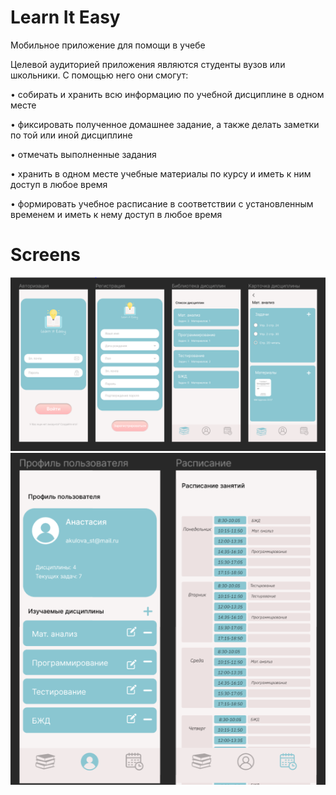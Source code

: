 # Learn It Easy

Мобильное приложение для помощи в учебе

Целевой аудиторией приложения являются студенты вузов или школьники. С помощью него они смогут:

•	собирать и хранить всю информацию по учебной дисциплине в одном месте

•	фиксировать полученное домашнее задание, а также делать заметки по той или иной дисциплине

•	отмечать выполненные задания

•	хранить в одном месте учебные материалы по курсу и иметь к ним доступ в любое время

•	формировать учебное расписание в соответствии с установленным временем и иметь к нему доступ в любое время

# Screens
<img src="https://github.com/akulovaSt/Learn-It-Easy/blob/main/%D0%A1%D0%BD%D0%B8%D0%BC%D0%BE%D0%BA1.PNG">
<img src="https://github.com/akulovaSt/Learn-It-Easy/blob/main/%D0%A1%D0%BD%D0%B8%D0%BC%D0%BE%D0%BA2.PNG">
